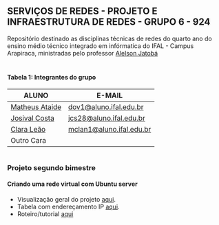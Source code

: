 ## SERVIÇOS DE REDES - PROJETO E INFRAESTRUTURA DE REDES - GRUPO 6 - 924

Repositório destinado as disciplinas técnicas de redes do quarto ano do ensino médio técnico integrado em infórmatica do IFAL - Campus Arapiraca, ministradas pelo professor [Alelson Jatobá](https://github.com/alaelson)

# 

#### Tabela 1: Integrantes do grupo
 
|                    ALUNO                          |          E-MAIL          |
|---------------------------------------------------|--------------------------|
|[Matheus Ataide](https://github.com/Matheus-Ataide)| dov1@aluno.ifal.edu.br   | 
|[Josival Costa](https://github.com/Josival)        | jcs28@aluno.ifal.edu.br  | 
|[Clara Leão](https://github.com/mariaclaraleao)    | mclan1@aluno.ifal.edu.br  | 
|Outro Cara                                         |                          |

# 

### Projeto segundo bimestre 
#### Criando uma rede virtual com Ubuntu server
- Visualização geral do projeto [aqui](https://github.com/Josival/TrabalhoRedes/blob/main/Projeto/README.md).
- Tabela com endereçamento IP [aqui](https://github.com/Josival/TrabalhoRedes/blob/main/tabelas.md).
- Roteiro/tutorial [aqui]()

#
